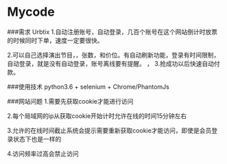 # Mycode
###需求
Urbtix
1.自动注册账号，自动登录，几百个账号在这个网站倒计时放票的时候同时下单，速度一定要很快。

2.可以自己选择演出节目，，张数，和价位。有自动刷新功能，登录有时间限制，自动登录，就是没有自动登录，账号离线要有提醒。
，
3.抢成功以后快速自动付款。

###使用技术
python3.6 + selenium + Chrome/PhantomJs

###网站问题
1.需要先获取cookie才能进行访问

2.每个局域网的ip从获取cookie开始计时允许在线的时间15分钟左右

3.允许的在线时间截止系统会提示需要重新获取cookie才能访问，即使是会员登录状态下也是一样的

4.访问频率过高会禁止访问